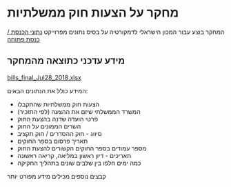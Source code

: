 # מחקר על הצעות חוק ממשלתיות

המחקר בוצע עבור המכון הישראלי לדמקורטיה על בסיס נתונים מפרוייקט [נתוני הכנסת / כנסת פתוחה](https://github.com/hasadna/knesset-data-pipelines)

## מידע עדכני כתוצאה מהמחקר

[bills_final_Jul28_2018.xlsx](https://github.com/OriHoch/democracy-inst-law-research/raw/master/bills_final_Jul28_2018.xlsx)

המידע כולל את הנתונים הבאים:

* הצעות חוק ממשלתיות שהתקבלו
* המשרד הממשלתי שיזם את ההצעה (לפי התזכיר)
* פרטי הועדה שדנה בהצעת החוק
* השרים הממונים על החוק
* סיווג - חוק ההסדרים / חוק תקציב
* תאריך פרסום בספר החוקים
* מספר עמודים בספר החוקים הקשורים להצעת החוק
* תאריכים - דיון ראשון במליאה, קריאה ראשונה
* כמה ימים חלפו בין שלבים שונים בתהליך החקיקה

קבצים נוספים מכילים מידע מפורט יותר
